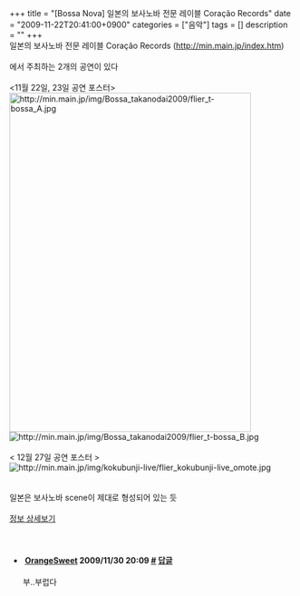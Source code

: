 +++
title = "[Bossa Nova] 일본의 보사노바 전문 레이블 Coração Records"
date = "2009-11-22T20:41:00+0900"
categories = ["음악"]
tags = []
description = ""
+++
<span class="copyright_entry" style="display:block;" title="[Bossa Nova] 일본의 보사노바 전문 레이블 Coração Records@@**@@http://shed.egloos.com/1970448"></span>일본의 보사노바 전문 레이블 Coração Records (http://min.main.jp/index.htm)
<br>
<br>에서 주최하는 2개의 공연이 있다
<br>
<br>&lt;11월 22일, 23일
<span class="style10"></span> 공연 포스터&gt;
<br>
<img style="cursor: -moz-zoom-in;" alt="http://min.main.jp/img/Bossa_takanodai2009/flier_t-bossa_A.jpg" src="/attachment/1970448_1.jpg" height="598" width="426">
<br>
<img style="cursor: -moz-zoom-out;" alt="http://min.main.jp/img/Bossa_takanodai2009/flier_t-bossa_B.jpg" src="/attachment/1970448_2.jpg">
<br>
<br>&lt; 12월 27일 공연 포스터 &gt;
<br>
<img alt="http://min.main.jp/img/kokubunji-live/flier_kokubunji-live_omote.jpg" src="/attachment/1970448_3.jpg">
<br>
<br>
<br>일본은 보사노바 scene이 제대로 형성되어 있는 듯
<br>
<br>
<a title="" href="http://translate.google.co.kr/translate?hl=ko&amp;sl=ja&amp;tl=ko&amp;u=http%3A%2F%2Fmin.main.jp%2Fschedule.htm" target="_blank">정보 상세보기</a>
<br>
<br>
<br> 
<!--
       <rdf:RDF xmlns:rdf="http://www.w3.org/1999/02/22-rdf-syntax-ns#"
		    xmlns:dc="http://purl.org/dc/elements/1.1/"
		    xmlns:trackback="http://madskills.com/public/xml/rss/module/trackback/">
       <rdf:Description
	        rdf:about="http://shed.egloos.com/1970448"
	        dc:identifier="http://shed.egloos.com/1970448"
	        dc:title="[Bossa Nova] 일본의 보사노바 전문 레이블 Coração Records"
	        trackback:ping="http://shed.egloos.com/tb/1970448"/>
       </rdf:RDF>
       -->

<ul><li class="comment_item"> <h4 class="comment_writer_info"> <span class="comment_gravatar"><a href="http://SweetO.egloos.com" title="http://SweetO.egloos.com"><img src="http://profile.egloos.net/e0067971_50.jpg" alt=""></a></span> <span class="comment_writer"><a href="http://SweetO.egloos.com" title="http://SweetO.egloos.com" target="_blank">OrangeSweet</a></span> <span class="comment_datetime" title="2009/11/30 20:09">2009/11/30 20:09</span> <span class="comment_link"><a name="7481459" href="http://shed.egloos.com/1970448#7481459" title="#">#</a> </span> <span class="comment_admin"> <a href="javascript:;" onclick="replyComment('replyform1970448','1970448','7481459',5,'','http://', '', 'http://shed.egloos.com/1970448#cmt','','1'); return false;" title="답글">답글</a> </span> <span class="comment_security"></span> </h4>
 <div id="comment_7481459">
  부..부럽다
 </div> 
 <div id="reply1970448_7481459" class="comment_write reply_write" style="display:none;"></div> </li></ul>
